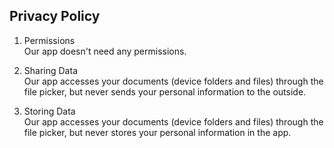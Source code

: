 ## Privacy Policy

1. Permissions  
  Our app doesn't need any permissions.

2. Sharing Data  
  Our app accesses your documents (device folders and files) through the file picker, but never sends your personal information to the outside.

3. Storing Data  
  Our app accesses your documents (device folders and files) through the file picker, but never stores your personal information in the app.

